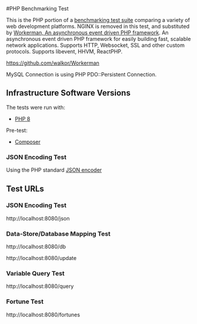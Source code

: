 #PHP Benchmarking Test

This is the PHP portion of a [benchmarking test suite](../) comparing a variety of web development platforms.
NGINX is removed in this test, and substituted by [Workerman, An asynchronous event driven PHP framework](https://github.com/walkor/Workerman). An asynchronous event driven PHP framework for easily building fast, scalable network applications. Supports HTTP, Websocket, SSL and other custom protocols. Supports libevent, HHVM, ReactPHP.

https://github.com/walkor/Workerman

MySQL Connection is using PHP PDO::Persistent Connection.


## Infrastructure Software Versions
The tests were run with:
* [PHP 8](http://www.php.net/)


Pre-test:
* [Composer](https://getcomposer.org/)

### JSON Encoding Test
Using the PHP standard [JSON encoder](http://www.php.net/manual/en/function.json-encode.php)

## Test URLs

### JSON Encoding Test
http://localhost:8080/json

### Data-Store/Database Mapping Test
http://localhost:8080/db

http://localhost:8080/update

### Variable Query Test
http://localhost:8080/query

### Fortune Test
http://localhost:8080/fortunes
